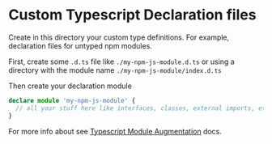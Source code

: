 # Custom Typescript Declaration files

Create in this directory your custom type definitions. For example, declaration files for untyped npm modules.

First, create some `.d.ts` file like `./my-npm-js-module.d.ts` or using a directory with the module name `./my-npm-js-module/index.d.ts`

Then create your declaration module

```ts
declare module 'my-npm-js-module' {
  // all your stuff here like interfaces, classes, external imports, etc...
}
```

For more info about see [Typescript Module Augmentation](https://www.typescriptlang.org/docs/handbook/declaration-merging.html#module-augmentation) docs.
